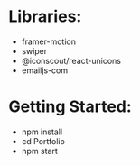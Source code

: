 # Libraries: 
- framer-motion
- swiper
- @iconscout/react-unicons
- emailjs-com

# Getting Started:
- npm install
- cd Portfolio
- npm start

